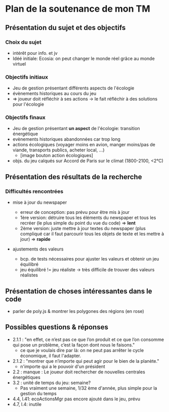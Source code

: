 # Plan de la soutenance de mon TM

## Présentation du sujet et des objectifs

### Choix du sujet

- intérêt pour info. et jv
- Idéé initiale: Ecosia: on peut changer le monde réel grâce au monde virtuel

### Objectifs initiaux

- Jeu de gestion présentant différents aspects de l'écologie
- évènements historiques au cours du jeu
- => joueur doit réfléchir à ses actions -> le fait réfléchir à des solutions pour l'écologie

### Objectifs finaux

- Jeu de gestion présentant **un aspect** de l'écologie: transition énergétique
- evènements historiques abandonnées car trop long
- actions écologiques (voyager moins en avion, manger moins/pas de viande, transports publics, acheter local, ...)
  - [image bouton action écologiques]
- objs. du jeu calqués sur Accord de Paris sur le climat (1800-2100, <2°C)

## Présentation des résultats de la recherche

### Difficultés rencontrées

- mise à jour du newspaper
  - erreur de conception: pas prévu pour être mis à jour
  - 1ère version: détruire tous les éléments du newspaper et tous les recréer (le plus simple du point du vue du code) => **lent**
  - 2ème version: juste mettre à jour textes du newspaper (plus compliqué car il faut parcourir tous les objets de texte et les mettre à jour) => **rapide**

- ajustements des valeurs
  - bcp. de tests nécessaires pour ajuster les valeurs et obtenir un jeu équilibré
  - jeu équilibré != jeu réaliste -> très difficile de trouver des valeurs réalistes

<!-- ### Jeu fini

- le jeu tel que vous l'avez vu... -->

## Présentation de choses intéressantes dans le code

- parler de poly.js & montrer les polygones des régions (en rose)

## Possibles questions & réponses

- 2.1.1 : "en effet, ce n’est pas ce que l’on produit et ce que l’on consomme qui pose un problème, c’est la façon dont nous le faisons."
  - ce que je voulais dire par là: on ne peut pas arrêter le cycle économique, il faut l'adapter.
- 2.1.2 : "montrer que n’importe qui peut agir pour le bien de la planète."
  - n'importe qui a le pouvoir d'un président
- 2.2 : manque : Le joueur doit rechercher de nouvelles centrales énergétiques
- 3.2 : unité de temps du jeu: semaine?
  - Pas vraiment une semaine, 1/32 ème d'année, plus simple pour la gestion du temps
- 4.4, l.41: ecoActionsMgr pas encore ajouté dans le jeu, prévu
- 4.7, l.4: inutile
